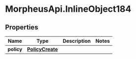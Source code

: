 # MorpheusApi.InlineObject184

## Properties

Name | Type | Description | Notes
------------ | ------------- | ------------- | -------------
**policy** | [**PolicyCreate**](PolicyCreate.md) |  | 


